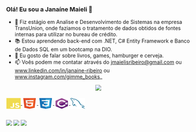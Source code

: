 ### Olá! Eu sou a Janaíne Maieli 👋

- 💼 Fiz estágio em Analise e Desenvolvimento de Sistemas na empresa TransUnion, onde faziamos o tratamento de dados obtidos de fontes internas para utilizar no bureau de crédito.
- 📚 Estou aprendendo back-end com .NET, C# Entity Framework e Banco de Dados SQL em um bootcamp na DIO.
- 💬 Eu gosto de falar sobre livros, games, hamburger e cerveja.
- 📫 Voês podem me contatar através do jmaielisribeiro@gmail.com ou www.linkedin.com/in/janaine-ribeiro ou www.instagram.com/gimme_books_ 

<div align="center">
  <a href="https://github.com/Jmaieli">
  <img height="180em" src="https://github-readme-stats.vercel.app/api?username=Jmaieli&show_icons=true&theme=dracula&include_all_commits=true&count_private=true"/>
</div>


<div style="display: inline_block"><br>
  <img align="center" alt="Rafa-Js" height="30" width="40" src="https://raw.githubusercontent.com/devicons/devicon/master/icons/javascript/javascript-plain.svg">
  <img align="center" alt="Rafa-HTML" height="30" width="40" src="https://raw.githubusercontent.com/devicons/devicon/master/icons/html5/html5-original.svg">
  <img align="center" alt="Rafa-CSS" height="30" width="40" src="https://raw.githubusercontent.com/devicons/devicon/master/icons/css3/css3-original.svg">
  <img align="center" alt="Rafa-Csharp" height="30" width="40" src="https://raw.githubusercontent.com/devicons/devicon/master/icons/csharp/csharp-original.svg">
  <img align="center" alt="Rafa-Csharp" height="30" width="40" src="https://raw.githubusercontent.com/devicons/devicon/master/icons/mysql/mysql-original.svg">

  ##
 
<div> 
  <a href="https://instagram.com/gimme_books_" target="_blank"><img src="https://img.shields.io/badge/-Instagram-%23E4405F?style=for-the-badge&logo=instagram&logoColor=white" target="_blank"></a>
  <a href = "mailto:jmaielisribeiro@gmail.com"><img src="https://img.shields.io/badge/-Gmail-%23333?style=for-the-badge&logo=gmail&logoColor=white" target="_blank"></a>
  <a href="https://www.linkedin.com/in/janaine-ribeiro/" target="_blank"><img src="https://img.shields.io/badge/-LinkedIn-%230077B5?style=for-the-badge&logo=linkedin&logoColor=white" target="_blank"></a>
</div>  
